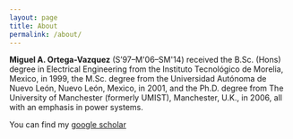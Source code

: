 ```yaml
---
layout: page
title: About
permalink: /about/
---
```


**Miguel A. Ortega-Vazquez** (S’97–M'06–SM'14) received the B.Sc. (Hons) degree in Electrical Engineering from the Instituto Tecnológico de Morelia, Mexico, in 1999, the M.Sc. degree from the Universidad Autónoma de Nuevo León, Nuevo León, Mexico, in 2001, and the Ph.D. degree from The University of Manchester (formerly UMIST), Manchester, U.K., in 2006, all with an emphasis in power systems.  

You can find my
[google scholar](https://scholar.google.com/citations?user=N59nVKwAAAAJ&hl=en)
